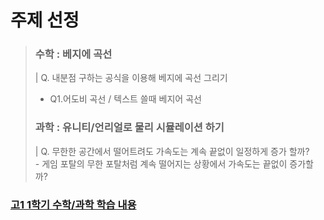 주제 선정
========
> ### 수학 : 베지에 곡선   
> | Q. 내분점 구하는 공식을 이용해 베지에 곡선 그리기    
>   - Q1.어도비 곡선 / 텍스트 쓸때 베지어 곡선      
> ### 과학 : 유니티/언리얼로 물리 시뮬레이션 하기   
> | Q. 무한한 공간에서 떨어트려도 가속도는 계속 끝없이 일정하게 증가 할까?   
    - 게임 포탈의 무한 포탈처럼 계속 떨어지는 상황에서 가속도는 끝없이 증가할까?

  
 ### [고1 1학기 수학/과학 학습 내용](..#1-1_Range)
